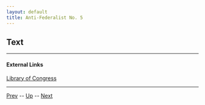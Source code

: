 ```yaml
---
layout: default
title: Anti-Federalist No. 5
---
```


## Text

---
#### External Links
[Library of Congress]()

---

[Prev](4.md) -- [Up](README.md) -- [Next](6.md)
